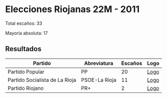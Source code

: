 # Elecciones Riojanas 22M - 2011

Total escaños: 33

Mayoría absoluta: 17

## Resultados

| Partido | Abreviatura | Escaños | Logo |
| - | - | - | - |
| Partido Popular | PP | 20 | [Logo](https://github.com/playzzz/Pactos/blob/master/Logos/PP.jpg?raw=true)
| Partido Socialista de La Rioja | PSOE-La Rioja | 11 | [Logo](https://github.com/playzzz/Pactos/blob/master/Logos/PSOE.jpg?raw=true)
| Partido Riojano | PR+ | 2 | [Logo](https://github.com/playzzz/Pactos/blob/master/Logos/PR+.jpg?raw=true)
